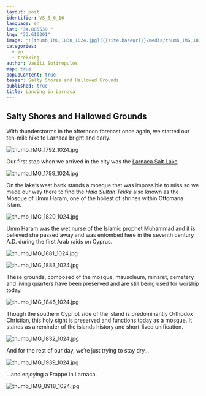 ```yaml
---
layout: post
identifier: VS_5_6_16
language: en
lat: "34.885539 "
lng: "33.610301"
image: "![thumb_IMG_1830_1024.jpg]({{site.baseurl}}/media/thumb_IMG_1830_1024.jpg)"
categories: 
  - en
  - trekking
author: Vasili Sotiropulos
map: true
popupContent: true
teaser: Salty Shores and Hallowed Grounds
published: true
title: Landing in Larnaca
---
```


## Salty Shores and Hallowed Grounds

With thunderstorms in the afternoon forecast once again, we started our ten-mile hike to Larnaca bright and early. 

![thumb_IMG_1792_1024.jpg]({{site.baseurl}}/media/thumb_IMG_1792_1024.jpg)

Our first stop when we arrived in the city was the [Larnaca Salt Lake](https://en.wikipedia.org/wiki/Larnaca_Salt_Lake).  

![thumb_IMG_1799_1024.jpg]({{site.baseurl}}/media/thumb_IMG_1799_1024.jpg)

On the lake’s west bank stands a mosque that was impossible to miss so we made our way there to find the _Hala Sultan Tekke_ also known as the Mosque of Umm Haram, one of the holiest of shrines within Ottomana Islam. 

![thumb_IMG_1820_1024.jpg]({{site.baseurl}}/media/thumb_IMG_1820_1024.jpg)

Umm Haram was the wet nurse of the Islamic prophet Muhammad and it is believed she passed away and was entombed here in the seventh century A.D. during the first Arab raids on Cyprus.   

![thumb_IMG_1881_1024.jpg]({{site.baseurl}}/media/thumb_IMG_1881_1024.jpg)

![thumb_IMG_1883_1024.jpg]({{site.baseurl}}/media/thumb_IMG_1883_1024.jpg)

These grounds, composed of the mosque, mausoleum, minaret, cemetery and living quarters have been preserved and are still being used for worship today.

![thumb_IMG_1846_1024.jpg]({{site.baseurl}}/media/thumb_IMG_1846_1024.jpg)

Though the southern Cypriot side of the island is predominantly Orthodox Christian, this holy sight is preserved and functions today as a mosque. It stands as a reminder of the islands history and short-lived unification. 

![thumb_IMG_1832_1024.jpg]({{site.baseurl}}/media/thumb_IMG_1832_1024.jpg)

And for the rest of our day, we’re just trying to stay dry…

![thumb_IMG_1939_1024.jpg]({{site.baseurl}}/media/thumb_IMG_1939_1024.jpg)

...and enjoying a Frappé in Larnaca.

![thumb_IMG_8918_1024.jpg]({{site.baseurl}}/media/thumb_IMG_8918_1024.jpg)
